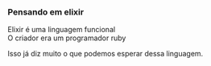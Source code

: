 ### Pensando em elixir

Elixir é uma linguagem funcional    
O criador era um programador ruby

Isso já diz muito o que podemos esperar dessa linguagem. 